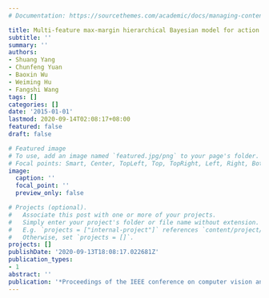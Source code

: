 ```yaml
---
# Documentation: https://sourcethemes.com/academic/docs/managing-content/

title: Multi-feature max-margin hierarchical Bayesian model for action recognition
subtitle: ''
summary: ''
authors:
- Shuang Yang
- Chunfeng Yuan
- Baoxin Wu
- Weiming Hu
- Fangshi Wang
tags: []
categories: []
date: '2015-01-01'
lastmod: 2020-09-14T02:08:17+08:00
featured: false
draft: false

# Featured image
# To use, add an image named `featured.jpg/png` to your page's folder.
# Focal points: Smart, Center, TopLeft, Top, TopRight, Left, Right, BottomLeft, Bottom, BottomRight.
image:
  caption: ''
  focal_point: ''
  preview_only: false

# Projects (optional).
#   Associate this post with one or more of your projects.
#   Simply enter your project's folder or file name without extension.
#   E.g. `projects = ["internal-project"]` references `content/project/deep-learning/index.md`.
#   Otherwise, set `projects = []`.
projects: []
publishDate: '2020-09-13T18:08:17.022681Z'
publication_types:
- 1
abstract: ''
publication: '*Proceedings of the IEEE conference on computer vision and pattern recognition*'
---
```


